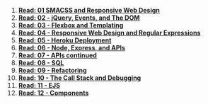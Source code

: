 1. **[Read: 01 SMACSS and Responsive Web Design ](SMACS.md)**
2. **[Read: 02 - jQuery, Events, and The DOM ](jQuery.md)**
3. **[Read: 03 - Flexbox and Templating ](flex.md)**
4. **[Read: 04 - Responsive Web Design and Regular Expressions ](responsive.md)**
5. **[Read: 05 - Heroku Deployment ](heroku.md)**
6. **[Read: 06 - Node, Express, and APIs ](nea.md)**
7. **[Read: 07 - APIs continued ](Api.md)**
8. **[Read: 08 - SQL ](SQL.md)**
9. **[Read: 09 - Refactoring ](refactoring.md)**
10. **[Read: 10 - The Call Stack and Debugging ](debugging.md)**
11. **[Read: 11 - EJS ](EJS.md)**
12. **[Read: 12 - Components](components.md)**